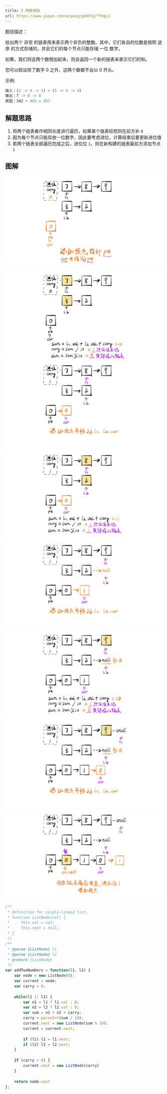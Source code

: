 ```yaml
---
title: 2.两数相加
url: https://www.yuque.com/wcywxq/gm8h7g/ffmgi1
---
```


题目描述：

给出两个 非空 的链表用来表示两个非负的整数。其中，它们各自的位数是按照 逆序 的方式存储的，并且它们的每个节点只能存储 一位 数字。

如果，我们将这两个数相加起来，则会返回一个新的链表来表示它们的和。

您可以假设除了数字 0 之外，这两个数都不会以 0 开头。

示例:

```javascript
输入：(2 -> 4 -> 3) + (5 -> 6 -> 4)
输出：7 -> 0 -> 8
原因：342 + 465 = 807
```

<a name="0c223e18"></a>

## 解题思路

1. 将两个链表看作相同长度进行遍历，如果某个链表较短则在前方补 `0`
2. 因为每个节点只能存放一位数字，因此要考虑进位，计算结束后要更新进位值
3. 若两个链表全部遍历完成之后，进位位 `1`，则在新构建的链表最前方添加节点 `1`

<a name="571f6dbc"></a>

## 图解

![两数相加1.png](../assets/ffmgi1/1608705678789-52782829-c6a7-4d0c-a933-22302eb65a58.png)

![两数相加2.png](../assets/ffmgi1/1608705699258-07dabd94-8156-4d09-8a2d-b1b14d1da3bb.png)![两数相加3.png](../assets/ffmgi1/1608705699970-21abffba-e300-40f8-9a10-bdcb4521a4e1.png)![两数相加4.png](../assets/ffmgi1/1608705700789-28d4b832-dbeb-4310-ae08-edb570e72d00.png)![两数相加5.png](../assets/ffmgi1/1608705701595-cb7dadbc-7456-4e9c-896f-1c9ad3618046.png)![两数相加6.png](../assets/ffmgi1/1608705702272-92a26250-6946-446d-874c-29599f3fcfb1.png)![两数相加7.png](../assets/ffmgi1/1608705702916-4630f039-5f75-4459-a57d-ef47057d7a4f.png)![两数相加8.png](../assets/ffmgi1/1608705703784-25a9e03a-2f9a-464a-ab8c-63270b9f3b2a.png)

```javascript
/**
 * Definition for singly-linked list.
 * function ListNode(val) {
 *     this.val = val;
 *     this.next = null;
 * }
 */
/**
 * @param {ListNode} l1
 * @param {ListNode} l2
 * @return {ListNode}
 */
var addTwoNumbers = function(l1, l2) {
    var node = new ListNode(0);
    var current = node;
    var carry = 0;
    
    while(l1 || l2) {
        var n1 = l1 ? l1.val : 0;
        var n2 = l2 ? l2.val : 0;
        var sum = n1 + n2 + carry;
        carry = parseInt(sum / 10);
        current.next = new ListNode(sum % 10);
        current = current.next;
        
        if (l1) l1 = l1.next;
        if (l2) l2 = l2.next;
    }
    
    if (carry > 0) {
        current.next = new ListNode(carry)        
    }
    
    return node.next
};
```
